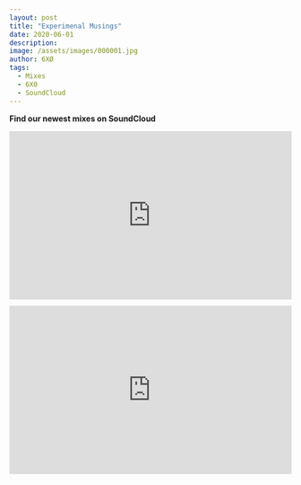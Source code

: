 ```yaml
---
layout: post
title: "Experimenal Musings"
date: 2020-06-01
description: 
image: /assets/images/000001.jpg
author: 6XØ
tags: 
  - Mixes
  - 6X0
  - SoundCloud
---
```

**Find our newest mixes on SoundCloud**

<iframe width="100%" height="300" scrolling="no" frameborder="no" allow="autoplay" src="https://w.soundcloud.com/player/?url=https%3A//api.soundcloud.com/tracks/827607628&color=%23ff5500&auto_play=false&hide_related=false&show_comments=true&show_user=true&show_reposts=false&show_teaser=true&visual=true"></iframe><div style="font-size: 10px; color: #cccccc;line-break: anywhere;word-break: normal;overflow: hidden;white-space: nowrap;text-overflow: ellipsis; font-family: Interstate,Lucida Grande,Lucida Sans Unicode,Lucida Sans,Garuda,Verdana,Tahoma,sans-serif;font-weight: 100;"><a href="https://soundcloud.com/6x0_official" title="6XØ" target="_blank" style="color: #cccccc; text-decoration: none;"></a> · <a href="https://soundcloud.com/6x0_official/quarantine-sounds-02-dungeon-memoirs" title="" target="_blank" style="color: #cccccc; text-decoration: none;"></a></div>

<iframe width="100%" height="300" scrolling="no" frameborder="no" allow="autoplay" src="https://w.soundcloud.com/player/?url=https%3A//api.soundcloud.com/tracks/805965235&color=%23ff5500&auto_play=false&hide_related=false&show_comments=true&show_user=true&show_reposts=false&show_teaser=true&visual=true"></iframe><div style="font-size: 10px; color: #cccccc;line-break: anywhere;word-break: normal;overflow: hidden;white-space: nowrap;text-overflow: ellipsis; font-family: Interstate,Lucida Grande,Lucida Sans Unicode,Lucida Sans,Garuda,Verdana,Tahoma,sans-serif;font-weight: 100;"><a href="https://soundcloud.com/6x0_official" title="6XØ" target="_blank" style="color: #cccccc; text-decoration: none;"></a> · <a href="https://soundcloud.com/6x0_official/quarantine-sounds-01-disco-dissociation" title="Quarantine Sounds - 01 Disco Dissociation" target="_blank" style="color: #cccccc; text-decoration: none;"></a></div>

